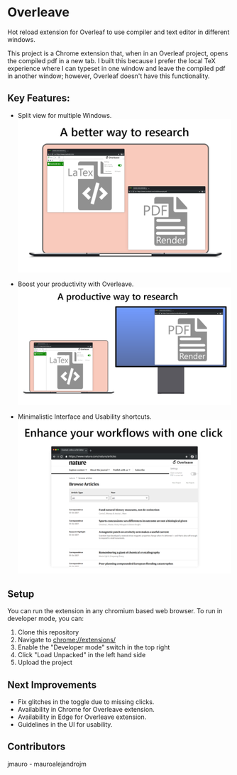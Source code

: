 # Overleave

Hot reload extension for Overleaf to use compiler and text editor in different windows.

This project is a Chrome extension that, when in an Overleaf project, opens the compiled pdf in a new tab. I built this because I prefer the local TeX experience where I can typeset in one window and leave the compiled pdf in another window; however, Overleaf doesn't have this functionality.

## Key Features:

* Split view for multiple Windows.
![Multitab View](https://github.com/mauroalejandrojm/overleave/blob/master/docs/Multitab.png)

* Boost your productivity with Overleave.
![Second Display](https://github.com/mauroalejandrojm/overleave/blob/master/docs/SecondDisplay.png)

* Minimalistic Interface and Usability shortcuts.
![Shortcuts](https://github.com/mauroalejandrojm/overleave/blob/master/docs/Shortcuts.png)

## Setup

You can run the extension in any chromium based web browser. To run in developer mode, you can:

1. Clone this repository
2. Navigate to [chrome://extensions/](chrome://extensions/)
3. Enable the "Developer mode" switch in the top right
4. Click "Load Unpacked" in the left hand side
5. Upload the project

## Next Improvements 

* Fix glitches in the toggle due to missing clicks.
* Availability in Chrome for Overleave extension.
* Availability in Edge for Overleave extension.
* Guidelines in the UI for usability.

## Contributors

jmauro - mauroalejandrojm